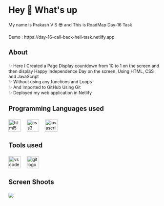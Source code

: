 <h1 align="left">Hey 👋 What's up</h1>

###

<p align="left">My name is Prakash V S 😎 and This is RoadMap Day-16 Task</p>

###

 <p align="1eft">Demo : https://day-16-call-back-hell-task.netlify.app

</p> 

###

<h2 align="left">About</h2>

###

<p align="left">✨ Here I Created a Page Display countdown from 10 to 1 on the screen and then display Happy Independence Day
on the screen. Using HTML, CSS and JavaScript <br>✨ Without using any functions and Loops <br>✨ And Imported to GitHub Using Git<br>✨ Deployed my web application in Netlify </p>

###

<h2 align="left">Programming Languages used</h2>

###

<div align="left">
  <img src="https://cdn.jsdelivr.net/gh/devicons/devicon/icons/html5/html5-original.svg" height="40" alt="html5 logo"  />
  <img width="12" />
  <img src="https://cdn.jsdelivr.net/gh/devicons/devicon/icons/css3/css3-original.svg" height="40" alt="css3 logo"  />
  <img width="12" />
  <img src="https://cdn.jsdelivr.net/gh/devicons/devicon/icons/javascript/javascript-original.svg" height="40" alt="javascript logo"  />
  <img width="12" />
 
</div>

###

<h2 align="left">Tools used</h2>

###

<div align="left">
  <img src="https://cdn.jsdelivr.net/gh/devicons/devicon/icons/vscode/vscode-original.svg" height="40" alt="vscode logo"  />
  <img width="12" />
  <img src="https://cdn.jsdelivr.net/gh/devicons/devicon/icons/git/git-original.svg" height="40" alt="git logo"  />
</div>

###

<h2 align="left">Screen Shoots</h2>

###


<img
  style="border: 0px solid rgba(100, 100, 100, 1);
  border-radius: 4px;
  box-shadow: 0px 0px 39px 14px rgba(255, 255, 255, 1);" align="left" 
 src="https://github.com/Prakash-V-S/Day-16-CALL-BACK-HELL-TASK/assets/141955456/236b944a-dd76-499d-a506-6ffa98898b31" />


###
